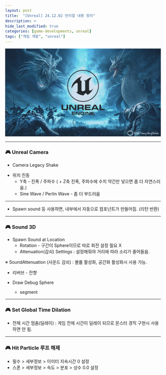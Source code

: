 ```yaml
---
layout: post
title:  "[Unreal] 24.12.02 언리얼 내용 정리"
description: >
hide_last_modified: true
categories: [game-developments, unreal]
tags: ["게임 개발", "unreal"]
---
```


<p align="center">
  <img src="../../../assets/img/blog/unreal/unreal_img.png" style="width: 832px; height: auto" />
</p>

-----

### 🎮 Unreal Camera

- Camera Legacy Shake

>
- 위치 진동
	- Y축 - 진폭 / 주파수 ( + Z축 진폭, 주파수에 수치 약간만 넣으면 좀 더 자연스러움.)
	- Sine Wave / Perlin Wave - 좀 더 부드러움
	
-----

- Spawn sound 등 사용하면, 내부에서 자동으로 컴포넌트가 만들어짐. (리턴 반환)

-----

### 🎮 Sound 3D

* Spawn Sound at Location
	- Rotation - 구간이 Sphere이므로 따로 회전 설정 필요 X
	- Attenuation(감쇠) Settings : 설정해줘야 거리에 따라 소리가 줄어들음.

※ SoundAttenuation (사운드 감쇠) : 볼륨 활성화, 공간화 활성화시 사용 가능.

- 리버브 - 잔향

- Draw Debug Sphere
	- segment

------

### 🎮 Set Global Time Dilation

- 전체 시간 멈춤(딜레이) : 게임 전체 시간이 딜레이 되므로 몬스터 경직 구현시 사용하면 안 됨. 

----

### 🎮 Hit Particle 루프 해제

- 필수 > 세부정보 > 이미터 지속시간 0 설정
- 스폰 > 세부정보 > 속도 > 분포 > 상수 0.0 설정